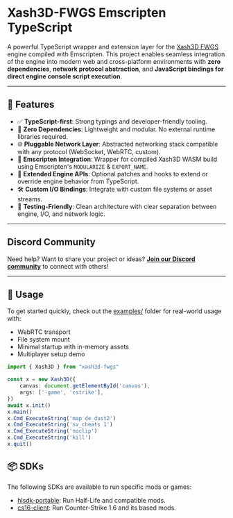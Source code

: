 # Xash3D-FWGS Emscripten TypeScript

A powerful TypeScript wrapper and extension layer for the [Xash3D FWGS](https://github.com/FWGS/xash3d-fwgs) engine compiled with Emscripten. 
This project enables seamless integration of the engine into modern web and cross-platform environments with **zero dependencies**, **network protocol abstraction**, and **JavaScript bindings for direct engine console script execution**.

---

## 🚀 Features

- ✅ **TypeScript-first**: Strong typings and developer-friendly tooling.
- 🔌 **Zero Dependencies**: Lightweight and modular. No external runtime libraries required.
- 🌐 **Pluggable Network Layer**: Abstracted networking stack compatible with any protocol (WebSocket, WebRTC, custom).
- 🧱 **Emscripten Integration**: Wrapper for compiled Xash3D WASM build using Emscripten's `MODULARIZE` & `EXPORT_NAME`.
- 🔄 **Extended Engine APIs**: Optional patches and hooks to extend or override engine behavior from TypeScript.
- 🛠️ **Custom I/O Bindings**: Integrate with custom file systems or asset streams.
- 🧪 **Testing-Friendly**: Clean architecture with clear separation between engine, I/O, and network logic.

---

## Discord Community

Need help? Want to share your project or ideas?
**[Join our Discord community](https://discord.gg/cRNGjWfTDd)** to connect with others!

---

## 🧩 Usage

To get started quickly, check out the [examples/](https://github.com/yohimik/webxash3d-fwgs/tree/main/packages/examples) folder for real-world usage with:

* WebRTC transport
* File system mount
* Minimal startup with in-memory assets
* Multiplayer setup demo

```typescript
import { Xash3D } from "xash3d-fwgs"

const x = new Xash3D({
    canvas: document.getElementById('canvas'),
    args: ['-game', 'cstrike'],
})
await x.init()
x.main()
x.Cmd_ExecuteString('map de_dust2')
x.Cmd_ExecuteString('sv_cheats 1')
x.Cmd_ExecuteString('noclip')
x.Cmd_ExecuteString('kill')
x.quit()
```

## 📦 SDKs

The following SDKs are available to run specific mods or games:

* [hlsdk-portable](https://www.npmjs.com/package/hlsdk-portable): Run Half-Life and compatible mods.
* [cs16-client](https://www.npmjs.com/package/cs16-client): Run Counter-Strike 1.6 and its based mods.